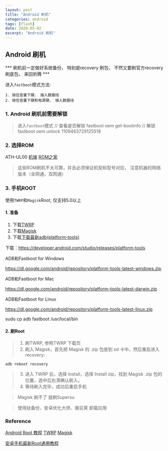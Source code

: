 ```yaml
---
layout: post
title: "Android 刷机"
categories: android
tags: [flash]
date: 2020-05-02
excerpt: "Android 刷机"
---
```


## Android 刷机

*** 刷机前一定做好系统备份， 特别是recovery 刷包， 不然又要刷官方recovery 刷底包， 来回折腾 ***

进入`fastboot`模式方法:

    1. 按住音量下键， 插入数据线
    2. 按住音量下键和电源键， 插入数据线

### 1. Android 刷机前需要解锁

> 进入`fastboot`模式
    // 查看是否解锁
    fastboot oem get-bootinfo 
    // 解锁
    fastboot oem unlock 1109463729125518

### 2. 选择ROM
ATH-UL00
[机锋](http://bbs.gfan.com/)
[ROM之家](https://www.romzhijia.net/)

> 这些ROM刷机不太可靠，并且必须保证机型和型号对应， 注意机器的网络版本（全网通，双网通）

### 3. 手机ROOT

使用`TWRP`和`Magisk`Root, 仅支持5.0以上

#### 1. 准备
1. 下载[TWRP](https://twrp.me/Devices/) 
2. 下载[Magisk](https://github.com/topjohnwu/Magisk)
3. 下载[下载最新adb(platform-tools)](https://blog.csdn.net/u010164190/article/details/94741863)


下载：https://developer.android.com/studio/releases/platform-tools

ADB和Fastboot for Windows

https://dl.google.com/android/repository/platform-tools-latest-windows.zip

ADB和Fastboot for Mac

https://dl.google.com/android/repository/platform-tools-latest-darwin.zip

ADB和Fastboot for Linux

https://dl.google.com/android/repository/platform-tools-latest-linux.zip

sudo cp adb fastboot /usr/local/bin

#### 2. 刷Root

> 1. 刷TWRP, 参照TWRP 下载页
> 2. 刷入 Magisk，首先把 Magisk 的 .zip 包放到 sd 卡中，然后重启进入 recovery:

    adb reboot recovery

> 3. 进入 TWRP 后，选择 Install，选择 Install zip，找到 Magisk .zip 包的位置，选中后右滑确认刷入。
> 4. 等待刷入完毕，成功后重启手机

> Magisk 刷不了  就刷Supersu

> 使用钛备份、安卓优化大师、豌豆荚  卸载应用

### Reference
[Android Root 教程](https://www.jianshu.com/p/c33b909db895)
[TWRP](https://twrp.me/Devices/)
[Magisk](https://github.com/topjohnwu/Magisk)

[安卓手机最新Root通用教程](https://www.jianshu.com/p/4bfe5160505d)